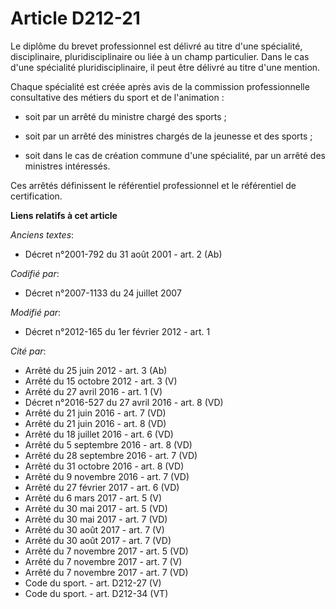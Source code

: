 # Article D212-21

Le diplôme du brevet professionnel est délivré au titre d'une spécialité, disciplinaire, pluridisciplinaire ou liée à un
champ particulier. Dans le cas d'une spécialité pluridisciplinaire, il peut être délivré au titre d'une mention. 

Chaque spécialité est créée après avis de la commission professionnelle consultative des métiers du sport et de
l'animation : 

- soit par un arrêté du ministre chargé des sports ; 

- soit par un arrêté des ministres chargés de la jeunesse et des sports ; 

- soit dans le cas de création commune d'une spécialité, par un arrêté des ministres intéressés. 

Ces arrêtés définissent le référentiel professionnel et le référentiel de certification.

**Liens relatifs à cet article**

_Anciens textes_:

  - Décret n°2001-792 du 31 août 2001 - art. 2 (Ab)

_Codifié par_:

  - Décret n°2007-1133 du 24 juillet 2007

_Modifié par_:

  - Décret n°2012-165 du 1er février 2012 - art. 1

_Cité par_:

  - Arrêté du 25 juin 2012 - art. 3 (Ab)
  - Arrêté du 15 octobre 2012 - art. 3 (V)
  - Arrêté du 27 avril 2016 - art. 1 (V)
  - Décret n°2016-527 du 27 avril 2016 - art. 8 (VD)
  - Arrêté du 21 juin 2016 - art. 7 (VD)
  - Arrêté du 21 juin 2016 - art. 8 (VD)
  - Arrêté du 18 juillet 2016 - art. 6 (VD)
  - Arrêté du 5 septembre 2016 - art. 8 (VD)
  - Arrêté du 28 septembre 2016 - art. 7 (VD)
  - Arrêté du 31 octobre 2016 - art. 8 (VD)
  - Arrêté du 9 novembre 2016 - art. 7 (VD)
  - Arrêté du 27 février 2017 - art. 6 (VD)
  - Arrêté du 6 mars 2017 - art. 5 (V)
  - Arrêté du 30 mai 2017 - art. 5 (VD)
  - Arrêté du 30 mai 2017 - art. 7 (VD)
  - Arrêté du 30 août 2017 - art. 7 (V)
  - Arrêté du 30 août 2017 - art. 7 (VD)
  - Arrêté du 7 novembre 2017 - art. 5 (VD)
  - Arrêté du 7 novembre 2017 - art. 7 (V)
  - Arrêté du 7 novembre 2017 - art. 7 (VD)
  - Code du sport. - art. D212-27 (V)
  - Code du sport. - art. D212-34 (VT)
